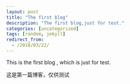 ```yaml
---
layout: post
title: "The first blog"
description: "The first blog,just for test."
categories: [uncategorized]
tags: [random, jekyll]
redirect_from:
  - /2018/03/22/
---
```

This is the first blog , which is just for test.

这是第一篇博客，仅供测试
